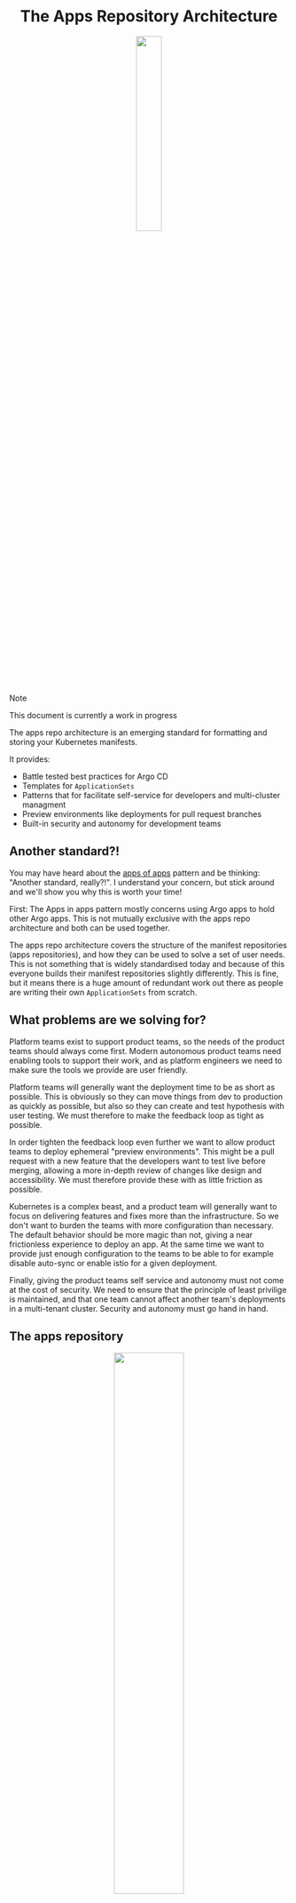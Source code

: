 <h1 align="center">The Apps Repository Architecture</h1>

<p align="middle">
  <img width="30%" src="https://github.com/user-attachments/assets/7a0af8d0-d275-4e7d-8740-6e6b0b13fc73" />
</p>

> [!NOTE]  
> This document is currently a work in progress

The apps repo architecture is an emerging standard for formatting and storing
your Kubernetes manifests. 

It provides:

* Battle tested best practices for Argo CD
* Templates for `ApplicationSets`
* Patterns that for facilitate self-service for developers and multi-cluster managment
* Preview environments like deployments for pull request branches
* Built-in security and autonomy for development teams

## Another standard?!

You may have heard about the [apps of apps](https://argo-cd.readthedocs.io/en/stable/operator-manual/cluster-bootstrapping/#app-of-apps-pattern)
pattern and be thinking: "Another standard, really?!". I understand your concern, but
stick around and we'll show you why this is worth your time!

First: The Apps in apps pattern mostly concerns using Argo apps to hold other Argo
apps. This is not mutually exclusive with the apps repo architecture and both can be
used together. 

The apps repo architecture covers the structure of the manifest repositories (apps
repositories), and how they can be used to solve a set of user needs. This is not
something that is widely standardised today and because of this everyone builds their
manifest repositories slightly differently. This is fine, but it means there is a
huge amount of redundant work out there as people are writing their own 
`ApplicationSets` from scratch.

## What problems are we solving for?

Platform teams exist to support product teams, so the needs of the product teams should
always come first. Modern autonomous product teams need enabling tools to support their
work, and as platform engineers we need to make sure the tools we provide are user
friendly.

Platform teams will generally want the deployment time to be as short as possible. This
is obviously so they can move things from dev to production as quickly as possible, but
also so they can create and test hypothesis with user testing. We must therefore
to make the feedback loop as tight as possible.

In order tighten the feedback loop even further we want to allow product teams to
deploy ephemeral "preview environments". This might be a pull request with a new 
feature that the developers want to test live before merging, allowing a more in-depth
review of changes like design and accessibility. We must therefore provide these with
as little friction as possible.

Kubernetes is a complex beast, and a product team will generally want to focus on
delivering features and fixes more than the infrastructure. So we don't want to burden
the teams with more configuration than necessary. The default behavior should be more
magic than not, giving a near frictionless experience to deploy an app. At the same
time we want to provide just enough configuration to the teams to be able to for
example disable auto-sync or enable istio for a given deployment.

Finally, giving the product teams self service and autonomy must not come at the cost
of security. We need to ensure that the principle of least privilige is maintained, and
that one team cannot affect another team's deployments in a multi-tenant cluster.
Security and autonomy must go hand in hand.

## The apps repository

<p align="middle">
  <img width="50%" src="https://github.com/user-attachments/assets/859bb108-4c8d-4905-a107-5923be301056" />
</p>

The Apps repo architecture mainly concerns itself with the structure of the manifest
repositories, known here as the apps repositories. Every apps repo will have the
following directories nested within each other:

* `env`: This is a directory that groups all the subsequent folders
* `cluster`: Inside the `env` directory we will have a set of directories which are
  named the same as the clusters which you would like to deploy to. In other words,
  these directory names match up with the cluster names in Argo CD
* `namespace`: Inside the `cluster` directory is where you will find the namespaces
  that are deployed to that cluster. New directories are picked up by Argo and
  automatically added as apps
* Finally the contents of `namespace` can be anything that Argo CD supports. For
  example this can be plain yaml files that you want to have synced, or a
  `Chart.yaml` that describes a helm chart with template files

In addition to this directory structure, optional directories for holding templates
and reusable elements are recommended to be put on the root. In the above example
you will see a kustomize `bases` directory added that is referenced by each 
kustomize file in the namespace directories to reduce duplication.

## Clear ownership

<p align="middle">
  <img width="50%" src="https://github.com/user-attachments/assets/88d33d95-d72b-4fb5-b761-60a41df62939" />
</p>

The apps repository structure enables a clear ownership of resources between
infrastructure and product teams. In this system the product teams do not burden
themselves with writing applications to set up deployment, all they do is create
directories and populate them with yaml files. This gives them full ownership
over their namespaces they have created by making directories, but not any other
namespaces or cluster scoped resources.

Infrastructure teams own cluster scoped resources and ApplicationSets that 
generate Argo Applications. The ApplicationSets monitor the product teams'
apps repositories and create namespaces when they detect new directories. This
means that the infrastructure teams also implicitly own the structure of the
namespaces that are created, whereas the product teams control the instantiation 
of them.

<p align="middle">
<a href="https://www.youtube.com/watch?v=8Zwftqf8g8w">
  <img width="50%" src="https://github.com/user-attachments/assets/5bda7118-97a0-44e3-9015-fa2bc9ca7378" />
</a>
</p>

Marco De Benedictis held a good talk on KubeCon Europe 2024 that recommends
exactly this structure. Namespaces should be assigned to tenants, but managed
by a platform team.

A challenge is automating the creation of ApplicationSets as new teams are
onboarded. One way to solve this is with automation like issueops + actions
in GitHub.

## What about security?

<p align="middle">
  <img width="40%" src="https://github.com/user-attachments/assets/f6dcfd2c-9c49-4a9d-8769-eda317837122" />
</p>

Security is obviously important, and since this architecture defines 
self-service provisioning of namespaces we need to make sure we're not allowing
teams to for example overwrite other teams' namespaces.

The way this is done is to assign each team one or several unique "prefixes".
Let's say your product team owns two products called Oslo and Bergen. These
two prefixes would be assigned to the product team by the infrastructure team
so that the product team could create as many namespaces they like that start
with `oslo-` or `bergen-`. This way the team can create namespaces for preview
environments like pull requests and long-lived namespaces like what is
currently on the main branch.

Your organization can define what follows the dash. A common pattern is to have
the branch name of the source code repo so that there is a 1:1 mapping between
an app and a branch, but this this is just a recommendation. The dash itself,
however, is required, as it helps prevent name colliions like the prefix 
`car` and `carrier` overlapping.

The way this is done in practice is by defining an Argo CD [AppProject](https://github.com/apps-repositories/example-infra-apps/blob/main/examples/2/appproject.yaml)
that requires target namespaces to be part of the prefix pattern.

## Self service customization

> TODO

## Multi source, default resources

> TODO

## Show me an example!

Of course! Have a look at:

* [An example apps repo for a platform team](https://github.com/apps-repositories/example-infra-apps)
* [An example apps repo for a product team](https://github.com/apps-repositories/example-team-apps)
* [The Apps Repositories blog](https://skip.kartverket.no/blog/introducing-apps-repositories)
* [Argo CD on easymode - the presentation](slides.eliine.dev/argocd-easymode)
